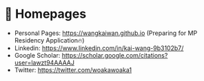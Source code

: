 # 📎 Homepages
- Personal Pages: https://wangkaiwan.github.io (Preparing for MP Residency Application🔥)
- Linkedin: https://www.linkedin.com/in/kai-wang-9b3102b7/
- Google Scholar: https://scholar.google.com/citations?user=lawzt94AAAAJ
- Twitter: https://twitter.com/woakawoaka1
